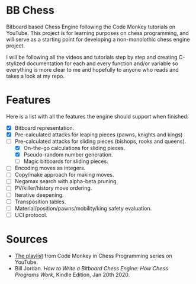 # BB Chess
Bitboard based Chess Engine following the Code Monkey tutorials on YouTube. This project is for learning purposes on chess programming, and will serve as a starting point for developing a non-monolothic chess engine project.

I will  be following all the videos and tutorials step by step and creating C-stylized documentation for each and every function and/or variable so everything is more clear to me and hopefully to anyone who reads and takes a look at my repo.

# Features
Here is a list with all the features the engine should support when finished:
  * [x] Bitboard representation.
  * [x] Pre-calculated attacks for leaping pieces (pawns, knights and kings)
  * [ ] Pre-calculated attacks for sliding pieces (bishops, rooks and queens).
    * [x] On-the-go calculations for sliding pieces.
    * [x] Pseudo-random number generation.
    * [ ] Magic bitboards for sliding pieces.
  * [ ] Encoding moves as integers.
  * [ ] Copy/make approach for making moves.
  * [ ] Negamax search with alpha-beta pruning.
  * [ ] PV/killer/history move ordering.
  * [ ] Iterative deepening.
  * [ ] Transposition tables.
  * [ ] Material/position/pawns/mobility/king safety evaluation.
  * [ ] UCI protocol.

# Sources
* [The playlist][1] from Code Monkey in Chess Programming series on YouTube.
* Bill Jordan. _How to Write a Bitboard Chess Engine: How Chess Programs Work_, Kindle Edition, Jan 20th 2020.



[1]: https://youtube.com/playlist?list=PLmN0neTso3Jxh8ZIylk74JpwfiWNI76Cs
